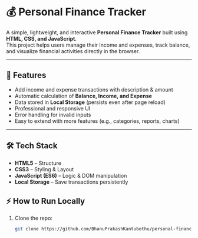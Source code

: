 # 💰 Personal Finance Tracker

A simple, lightweight, and interactive **Personal Finance Tracker** built using **HTML, CSS, and JavaScript**.  
This project helps users manage their income and expenses, track balance, and visualize financial activities directly in the browser.

---

## 🚀 Features
- Add income and expense transactions with description & amount  
- Automatic calculation of **Balance, Income, and Expense**  
- Data stored in **Local Storage** (persists even after page reload)  
- Professional and responsive UI  
- Error handling for invalid inputs  
- Easy to extend with more features (e.g., categories, reports, charts)

---

## 🛠️ Tech Stack
- **HTML5** – Structure  
- **CSS3** – Styling & Layout  
- **JavaScript (ES6)** – Logic & DOM manipulation  
- **Local Storage** – Save transactions persistently  



## ⚡ How to Run Locally
1. Clone the repo:
   ```bash
   git clone https://github.com/BhanuPrakashKantubothu/personal-finance-tracker.git
